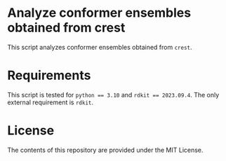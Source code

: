 # Analyze conformer ensembles obtained from crest
This script analyzes conformer ensembles obtained from `crest`.

# Requirements
This script is tested for `python == 3.10` and `rdkit == 2023.09.4`. The only external requirement is `rdkit`.

# License
The contents of this repository are provided under the MIT License.
